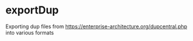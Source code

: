 # exportDup
Exporting dup files from https://enterprise-architecture.org/dupcentral.php into various formats
